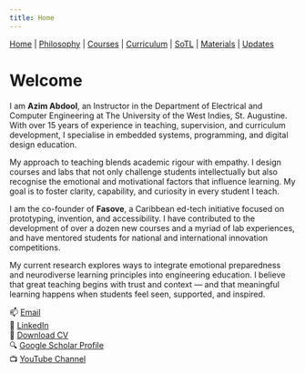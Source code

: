 ```yaml
---
title: Home
---
```


<div class="navbar">
  <a href="index" class="active">Home</a> |
  <a href="philosophy">Philosophy</a> |
  <a href="courses">Courses</a> |
  <a href="curriculum">Curriculum</a> |
  <a href="sotl">SoTL</a> |
  <a href="materials">Materials</a> |
  <a href="changelog">Updates</a>
</div>

# Welcome

I am **Azim Abdool**, an Instructor in the Department of Electrical and Computer Engineering at The University of the West Indies, St. Augustine. With over 15 years of experience in teaching, supervision, and curriculum development, I specialise in embedded systems, programming, and digital design education.

My approach to teaching blends academic rigour with empathy. I design courses and labs that not only challenge students intellectually but also recognise the emotional and motivational factors that influence learning. My goal is to foster clarity, capability, and curiosity in every student I teach.

I am the co-founder of **Fasove**, a Caribbean ed-tech initiative focused on prototyping, invention, and accessibility. I have contributed to the development of over a dozen new courses and a myriad of lab experiences, and have mentored students for national and international innovation competitions.

My current research explores ways to integrate emotional preparedness and neurodiverse learning principles into engineering education. I believe that great teaching begins with trust and context — and that meaningful learning happens when students feel seen, supported, and inspired.

📫 [Email](mailto:azim.abdool@uwi.edu)  
🔗 [LinkedIn](http://tt.linkedin.com/pub/azim-abdool/21/968/931/)  
📄 [Download CV](Azim_CV_May25.pdf)  
🔍 [Google Scholar Profile](https://scholar.google.com/citations?user=m_Ouj0IAAAAJ&hl=en)  
📺 [YouTube Channel](https://www.youtube.com/@AzimAbd001)

